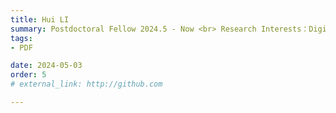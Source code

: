 ```yaml
---
title: Hui LI  
summary: Postdoctoral Fellow 2024.5 - Now <br> Research Interests：Digital Worker <br> B.E. (Chongqing University) <br> M.Sc. (University of Birmingham) <br>Ph.D (Xi'an Jiaotong-Liverpool University)
tags:
- PDF

date: 2024-05-03
order: 5
# external_link: http://github.com

---
```


